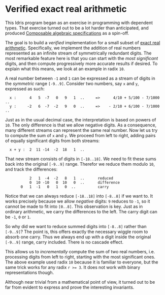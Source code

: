 # Verified exact real arithmetic

This Idris program began as an exercise in programming with dependent
types.  That exercise turned out to be a lot harder than anticipated,
and produced [Composable algebraic
specifications](https://github.com/jeroennoels/verified-algebra) as
a spin-off.

The goal is to build a _verified_ implementation for a small subset
of [exact real
arithmetic](https://wiki.haskell.org/Exact_real_arithmetic).
Specifically, we implement the addition of real numbers represented as
an infinite stream of symmetrically redundant digits.  The most
remarkable feature here is that you can start with the _most
significant_ digits, and then compute progressively more accurate
results if desired.  To explain what this means, we look at an example
in radix `10`.

A real number between `-1` and `1` can be expressed as a stream of
digits in the _symmetric_ range `[-9..9]`.  Consider two numbers, say
`x` and `y`, expressed as such:

```
  x :      4   5  -7   0   9   1  ..     =>      4/10 + 5/100 - 7/1000 ..
  y :     -2   6  -7  -2   9   0  ..     =>    - 2/10 + 6/100 - 7/1000 ..
```

Just as in the usual decimal case, the interpretation is based on
powers of `10`.  The only difference is that we allow negative digits.
As a consequence, many different streams can represent the same real
number.  Now let us try to compute the sum of `x` and `y`.  We proceed
from left to right, adding pairs of equally significant digits from
both streams:

```
  x + y :  2  11 -14  -2  18   1  ..
```

That new stream consists of digits in `[-18..18]`.  We need to fit
these sums back into the original `[-9..9]` range.  Therefor we
reduce them modulo `10`, and track the differences:

```
           2   1  -4  -2   8   1  ..      reduced
           0  10 -10   0  10   0  ..      difference
       0   1  -1   0   1   0  ..          carry
```

Notice that we can always reduce `[-18..18]` into `[-8..8]` if we want
to.  It works precisely because we allow _negative_ digits: `9`
reduces to `-1`, so it cannot be made to fit into `[0..8]`.  This
observation is key.  Just as in ordinary arithmetic, we carry the
differences to the left.  The carry digit can be `-1`, `0` or `1`.

So why did we want to reduce summed digits into `[-8..8]` rather than
`[-9..9]`?  The point is, this offers exactly the necessary wiggle room
to absorb one carry.  Thus we always end up with a digit inside the
original `[-9..9]` range, carry included.  There is no cascade effect.

This allows us to _incrementally_ compute the sum of two real numbers,
i.e. processing digits from left to right, starting with the most
significant ones.  The above example used radix `10` because it is
familiar to everyone, but the same trick works for any radix `r >= 3`.
It does not work with binary representations though.

Although near trivial from a mathematical point of view, it turned out
to be far from evident to express and prove the interesting
invariants.
